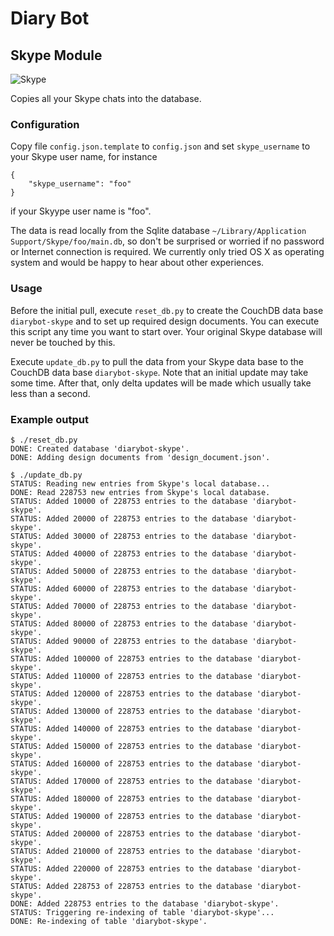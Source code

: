 # Diary Bot

## Skype Module

![Skype](http://upload.wikimedia.org/wikipedia/commons/thumb/a/a7/Skype_logo.svg/200px-Skype_logo.svg.png)

Copies all your Skype chats into the database.

### Configuration

Copy file `config.json.template` to `config.json` and set `skype_username` to your Skype user name, for instance

    {
        "skype_username": "foo"
    }

if your Skyype user name is "foo".

The data is read locally from the Sqlite database `~/Library/Application Support/Skype/foo/main.db`, so don't be surprised or worried if no password or Internet connection is required. We currently only tried OS X as operating system and would be happy to hear about other experiences.

### Usage

Before the initial pull, execute `reset_db.py` to create the CouchDB data base `diarybot-skype` and to set up required design documents. You can execute this script any time you want to start over. Your original Skype database will never be touched by this.

Execute `update_db.py` to pull the data from your Skype data base to the CouchDB data base `diarybot-skype`. Note that an initial update may take some time. After that, only delta updates will be made which usually take less than a second.

### Example output

	$ ./reset_db.py 
	DONE: Created database 'diarybot-skype'.
	DONE: Adding design documents from 'design_document.json'.

	$ ./update_db.py 
	STATUS: Reading new entries from Skype's local database...
	DONE: Read 228753 new entries from Skype's local database.
	STATUS: Added 10000 of 228753 entries to the database 'diarybot-skype'.
	STATUS: Added 20000 of 228753 entries to the database 'diarybot-skype'.
	STATUS: Added 30000 of 228753 entries to the database 'diarybot-skype'.
	STATUS: Added 40000 of 228753 entries to the database 'diarybot-skype'.
	STATUS: Added 50000 of 228753 entries to the database 'diarybot-skype'.
	STATUS: Added 60000 of 228753 entries to the database 'diarybot-skype'.
	STATUS: Added 70000 of 228753 entries to the database 'diarybot-skype'.
	STATUS: Added 80000 of 228753 entries to the database 'diarybot-skype'.
	STATUS: Added 90000 of 228753 entries to the database 'diarybot-skype'.
	STATUS: Added 100000 of 228753 entries to the database 'diarybot-skype'.
	STATUS: Added 110000 of 228753 entries to the database 'diarybot-skype'.
	STATUS: Added 120000 of 228753 entries to the database 'diarybot-skype'.
	STATUS: Added 130000 of 228753 entries to the database 'diarybot-skype'.
	STATUS: Added 140000 of 228753 entries to the database 'diarybot-skype'.
	STATUS: Added 150000 of 228753 entries to the database 'diarybot-skype'.
	STATUS: Added 160000 of 228753 entries to the database 'diarybot-skype'.
	STATUS: Added 170000 of 228753 entries to the database 'diarybot-skype'.
	STATUS: Added 180000 of 228753 entries to the database 'diarybot-skype'.
	STATUS: Added 190000 of 228753 entries to the database 'diarybot-skype'.
	STATUS: Added 200000 of 228753 entries to the database 'diarybot-skype'.
	STATUS: Added 210000 of 228753 entries to the database 'diarybot-skype'.
	STATUS: Added 220000 of 228753 entries to the database 'diarybot-skype'.
	STATUS: Added 228753 of 228753 entries to the database 'diarybot-skype'.
	DONE: Added 228753 entries to the database 'diarybot-skype'.
	STATUS: Triggering re-indexing of table 'diarybot-skype'...
	DONE: Re-indexing of table 'diarybot-skype'.
